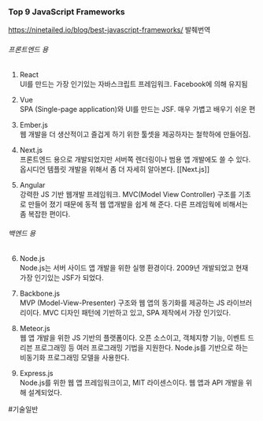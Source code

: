 ### Top 9 JavaScript Frameworks 
https://ninetailed.io/blog/best-javascript-frameworks/ 발췌번역

###### 프론트엔드 용

1. React\
UI를 만드는 가장 인기있는 자바스크립트 프레임워크.  Facebook에 의해 유지됨

2. Vue\
SPA (Single-page application)와 UI를 만드는 JSF.  매우 가볍고 배우기 쉬운 편
   
3. Ember.js\
웹 개발을 더 생산적이고 즐겁게 하기 위한 툴셋을 제공하자는 철학하에 만들어짐.  
   
4. Next.js\
프론트엔드 용으로 개발되었지만 서버쪽 렌더링이나 범용 앱 개발에도 쓸 수 있다.  옵시디언 템플릿 개발을 위해서 좀 더 자세히 알아본다.  [[Next.js]]
   
5. Angular\
강력한 JS 기반 웹개발 프레임워크.  MVC(Model View Controller) 구조를 기초로 만들어 졌기 때문에 동적 웹 앱개발을 쉽게 해 준다.  다른 프레임웍에 비해서는 좀 복잡한 편이다.

###### 백엔드 용
   
6. Node.js\
Node.js는 서버 사이드 앱 개발을 위한 실행 환경이다.  2009년 개발되었고 현재 가장 인기있는 JSF가 되었다. 
   
7. Backbone.js\
MVP (Model-View-Presenter) 구조와 웹 앱의 동기화를 제공하는 JS 라이브러리이다.  MVC 디자인 패턴에 기반하고 있고, SPA 제작에서 가장 인기있다.
   
8. Meteor.js\
웹 앱 개발을 위한 JS 기반의 플랫폼이다.  오픈 소스이고, 객체지향 기능, 이벤트 드리븐 프로그래밍 등 여러 프로그래밍 기법을 지원한다.  Node.js를 기반으로 하는 비동기화 프로그래밍 모델을 사용한다.
   
9. Express.js\
Node.js를 위한 웹 앱 프레임워크이고, MIT 라이센스이다.  웹 앱과 API 개발을 위해 설계되었다. 

#기술일반 